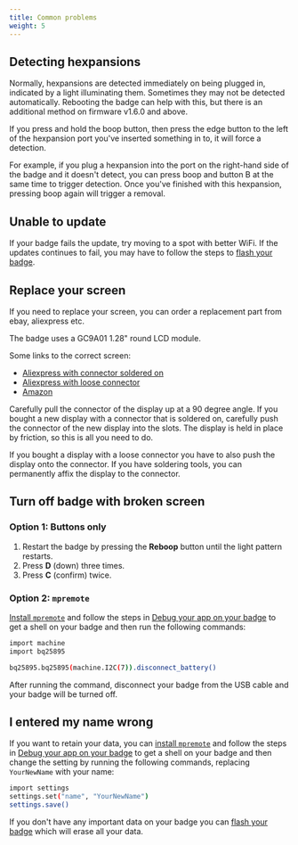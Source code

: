 ```yaml
---
title: Common problems
weight: 5
---
```


## Detecting hexpansions

Normally, hexpansions are detected immediately on being plugged in, indicated by a light illuminating them. Sometimes they may not be detected automatically. Rebooting the badge can help with this, but there is an additional method on firmware v1.6.0 and above.

If you press and hold the boop button, then press the edge button to the left of the hexpansion port you've inserted something in to, it will force a detection.

For example, if you plug a hexpansion into the port on the right-hand side of the badge and it doesn't detect, you can press boop and button B at the same time to trigger detection. Once you've finished with this hexpansion, pressing boop again will trigger a removal.

## Unable to update

If your badge fails the update, try moving to a spot with better WiFi. If the updates continues to fail, you may have to follow the steps to [flash your badge](./end-user-manual.md#flash-your-badge).

## Replace your screen

If you need to replace your screen, you can order a replacement part from ebay, aliexpress etc.

The badge uses a GC9A01 1.28" round LCD module.

Some links to the correct screen:

- [Aliexpress with connector soldered on](https://www.aliexpress.com/item/1005004392903184.html)
- [Aliexpress with loose connector](https://www.aliexpress.com/item/1005005936868343.html)
- [Amazon](https://www.amazon.co.uk/ARCELI-Arduino-Resolution-Interface-Display/dp/B0CFXVD9HX/)

Carefully pull the connector of the display up at a 90 degree angle. If you bought a new display with a connector that is soldered on, carefully push the connector of the new display into the slots. The display is held in place by friction, so this is all you need to do.

If you bought a display with a loose connector you have to also push the display onto the connector. If you have soldering tools, you can permanently affix the display to the connector.

## Turn off badge with broken screen

### Option 1: Buttons only

1. Restart the badge by pressing the **Reboop** button until the light pattern restarts.
2. Press **D** (down) three times.
3. Press **C** (confirm) twice.

### Option 2: `mpremote`

[Install `mpremote`](https://docs.micropython.org/en/latest/reference/mpremote.html) and follow the steps in [Debug your app on your badge](../tildagon-apps/run-on-badge.md#debug-your-app-on-your-badge) to get a shell on your badge and then run the following commands:

```sh
import machine
import bq25895

bq25895.bq25895(machine.I2C(7)).disconnect_battery()
```

After running the command, disconnect your badge from the USB cable and your badge will be turned off.

## I entered my name wrong

If you want to retain your data, you can [install `mpremote`](https://docs.micropython.org/en/latest/reference/mpremote.html) and follow the steps in [Debug your app on your badge](../tildagon-apps/run-on-badge.md#debug-your-app-on-your-badge) to get a shell on your badge and then change the setting by running the following commands, replacing `YourNewName` with your name:

```sh
import settings
settings.set("name", "YourNewName")
settings.save()
```

If you don't have any important data on your badge you can [flash your badge](./end-user-manual.md#flash-your-badge) which will erase all your data.